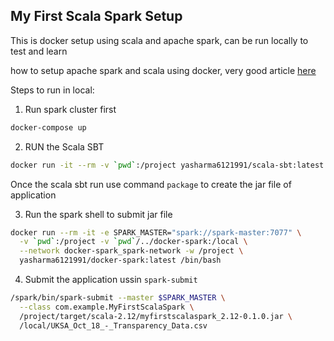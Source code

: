 ## My First Scala Spark Setup
This is docker setup using scala and apache spark, can be run locally to test and learn

how to setup apache spark and scala using docker, very good article [here](https://towardsdatascience.com/a-journey-into-big-data-with-apache-spark-part-1-5dfcc2bccdd2)

Steps to run in local:


1. Run spark cluster first
```sh
docker-compose up
```

2. RUN the Scala SBT
```sh
docker run -it --rm -v `pwd`:/project yasharma6121991/scala-sbt:latest
```
Once the scala sbt run use command `package` to create the jar file of application

3. Run the spark shell to submit jar file
```sh
docker run --rm -it -e SPARK_MASTER="spark://spark-master:7077" \
  -v `pwd`:/project -v `pwd`/../docker-spark:/local \
  --network docker-spark_spark-network -w /project \
  yasharma6121991/docker-spark:latest /bin/bash
```

4. Submit the application ussin `spark-submit`
```sh
/spark/bin/spark-submit --master $SPARK_MASTER \
  --class com.example.MyFirstScalaSpark \
  /project/target/scala-2.12/myfirstscalaspark_2.12-0.1.0.jar \
  /local/UKSA_Oct_18_-_Transparency_Data.csv
```